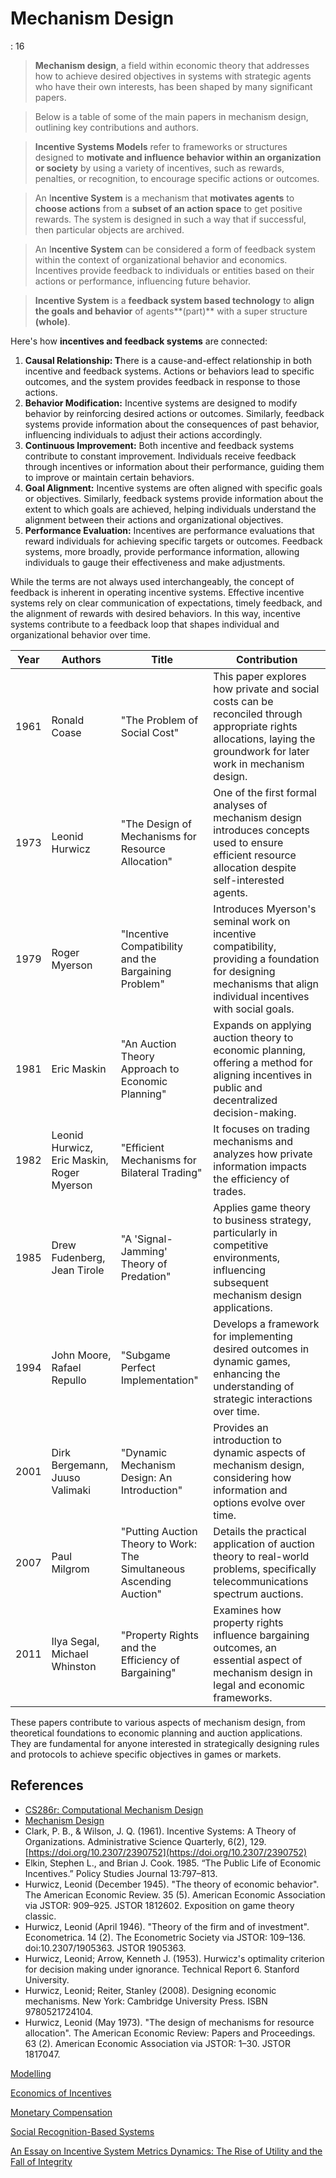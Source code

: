 # Mechanism Design

: 16

> **Mechanism design**, a field within economic theory that addresses how to achieve desired objectives in systems with strategic agents who have their own interests, has been shaped by many significant papers.
> 

> Below is a table of some of the main papers in mechanism design, outlining key contributions and authors.
> 

> **Incentive Systems Models** refer to frameworks or structures designed to **motivate and influence behavior within an organization or society** by using a variety of incentives, such as rewards, penalties, or recognition, to encourage specific actions or outcomes.
> 

> An I**ncentive System** is a mechanism that **motivates agents** to **choose actions** from a **subset of an action space** to get positive rewards. The system is designed in such a way that if successful, then particular objects are archived.
> 

> An I**ncentive System** can be considered a form of feedback system within the context of organizational behavior and economics. Incentives provide feedback to individuals or entities based on their actions or performance, influencing future behavior.
> 

> **Incentive System** is a **feedback system based technology** to **align the goals and behavior** of agents**(part)** with a super structure **(whole)**.
> 

Here's how **incentives and feedback systems** are connected:

1. **Causal Relationship: T**here is a cause-and-effect relationship in both incentive and feedback systems. Actions or behaviors lead to specific outcomes, and the system provides feedback in response to those actions.
2. **Behavior Modification:** Incentive systems are designed to modify behavior by reinforcing desired actions or outcomes. Similarly, feedback systems provide information about the consequences of past behavior, influencing individuals to adjust their actions accordingly.
3. **Continuous Improvement:** Both incentive and feedback systems contribute to constant improvement. Individuals receive feedback through incentives or information about their performance, guiding them to improve or maintain certain behaviors.
4. **Goal Alignment:** Incentive systems are often aligned with specific goals or objectives. Similarly, feedback systems provide information about the extent to which goals are achieved, helping individuals understand the alignment between their actions and organizational objectives.
5. **Performance Evaluation:** Incentives are performance evaluations that reward individuals for achieving specific targets or outcomes. Feedback systems, more broadly, provide performance information, allowing individuals to gauge their effectiveness and make adjustments.

While the terms are not always used interchangeably, the concept of feedback is inherent in operating incentive systems. Effective incentive systems rely on clear communication of expectations, timely feedback, and the alignment of rewards with desired behaviors. In this way, incentive systems contribute to a feedback loop that shapes individual and organizational behavior over time.

| **Year** | **Authors** | **Title** | **Contribution** |
| --- | --- | --- | --- |
| 1961 | Ronald Coase | "The Problem of Social Cost" | This paper explores how private and social costs can be reconciled through appropriate rights allocations, laying the groundwork for later work in mechanism design. |
| 1973 | Leonid Hurwicz | "The Design of Mechanisms for Resource Allocation" | One of the first formal analyses of mechanism design introduces concepts used to ensure efficient resource allocation despite self-interested agents. |
| 1979 | Roger Myerson | "Incentive Compatibility and the Bargaining Problem" | Introduces Myerson's seminal work on incentive compatibility, providing a foundation for designing mechanisms that align individual incentives with social goals. |
| 1981 | Eric Maskin | "An Auction Theory Approach to Economic Planning" | Expands on applying auction theory to economic planning, offering a method for aligning incentives in public and decentralized decision-making. |
| 1982 | Leonid Hurwicz, Eric Maskin, Roger Myerson | "Efficient Mechanisms for Bilateral Trading" | It focuses on trading mechanisms and analyzes how private information impacts the efficiency of trades. |
| 1985 | Drew Fudenberg, Jean Tirole | "A 'Signal-Jamming' Theory of Predation" | Applies game theory to business strategy, particularly in competitive environments, influencing subsequent mechanism design applications. |
| 1994 | John Moore, Rafael Repullo | "Subgame Perfect Implementation" | Develops a framework for implementing desired outcomes in dynamic games, enhancing the understanding of strategic interactions over time. |
| 2001 | Dirk Bergemann, Juuso Valimaki | "Dynamic Mechanism Design: An Introduction" | Provides an introduction to dynamic aspects of mechanism design, considering how information and options evolve over time. |
| 2007 | Paul Milgrom | "Putting Auction Theory to Work: The Simultaneous Ascending Auction" | Details the practical application of auction theory to real-world problems, specifically telecommunications spectrum auctions. |
| 2011 | Ilya Segal, Michael Whinston | "Property Rights and the Efficiency of Bargaining" | Examines how property rights influence bargaining outcomes, an essential aspect of mechanism design in legal and economic frameworks. |

These papers contribute to various aspects of mechanism design, from theoretical foundations to economic planning and auction applications. They are fundamental for anyone interested in strategically designing rules and protocols to achieve specific objectives in games or markets.

## References

- [CS286r: Computational Mechanism Design](http://www.eecs.harvard.edu/cs286r/courses/spring02/handout.pdf)
- [Mechanism Design](https://www.wikiwand.com/en/Mechanism_design)
- Clark, P. B., & Wilson, J. Q. (1961). Incentive Systems: A Theory of Organizations. Administrative Science Quarterly, 6(2), 129. [https://doi.org/10.2307/2390752](https://doi.org/10.2307/2390752)
- Elkin, Stephen L., and Brian J. Cook. 1985. “The Public Life of Economic Incentives.” Policy Studies Journal 13:797–813.
- Hurwicz, Leonid (December 1945). "The theory of economic behavior". The American Economic Review. 35 (5). American Economic Association via JSTOR: 909–925. JSTOR 1812602. Exposition on game theory classic.
- Hurwicz, Leonid (April 1946). "Theory of the firm and of investment". Econometrica. 14 (2). The Econometric Society via JSTOR: 109–136. doi:10.2307/1905363. JSTOR 1905363.
- Hurwicz, Leonid; Arrow, Kenneth J. (1953). Hurwicz's optimality criterion for decision making under ignorance. Technical Report 6. Stanford University.
- Hurwicz, Leonid; Reiter, Stanley (2008). Designing economic mechanisms. New York: Cambridge University Press. ISBN 9780521724104.
- Hurwicz, Leonid (May 1973). "The design of mechanisms for resource allocation". The American Economic Review: Papers and Proceedings. 63 (2). American Economic Association via JSTOR: 1–30. JSTOR 1817047.

[Modelling](Mechanism%20Design%2017ac0f5171ec811e84d2ec7382769b17/Modelling%2017ac0f5171ec81feb1e7cad486afe402.md)

[Economics of Incentives](Mechanism%20Design%2017ac0f5171ec811e84d2ec7382769b17/Economics%20of%20Incentives%2017ac0f5171ec81fda90ac14cbb99f7e6.md)

[Monetary Compensation](Mechanism%20Design%2017ac0f5171ec811e84d2ec7382769b17/Monetary%20Compensation%2017ac0f5171ec811088ded2a0627bb5a5.md)

[Social Recognition-Based Systems](Mechanism%20Design%2017ac0f5171ec811e84d2ec7382769b17/Social%20Recognition-Based%20Systems%2017ac0f5171ec812fbc12f0460068afa9.md)

[An Essay on Incentive System Metrics Dynamics: The Rise of Utility and the Fall of Integrity](Mechanism%20Design%2017ac0f5171ec811e84d2ec7382769b17/An%20Essay%20on%20Incentive%20System%20Metrics%20Dynamics%20The%20%2017ac0f5171ec8183bd0af891162375b4.md)